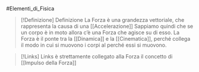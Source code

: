 #Elementi_di_Fisica 
>[!Definizione]  Definizione
>La Forza è una grandezza vettoriale, che rappresenta la causa di una [[Accelerazione]] 
>Sappiamo quindi che se un corpo è in moto allora c’è una Forza che agisce su di esso.
>La Forza è il ponte tra la [[Dinamica]] e la [[Cinematica]], perché collega il modo in cui si muovono i corpi al perché essi si muovono.

>[!Links]  Links
>è strettamente collegato alla Forza il concetto di [[Impulso della Forza]]

